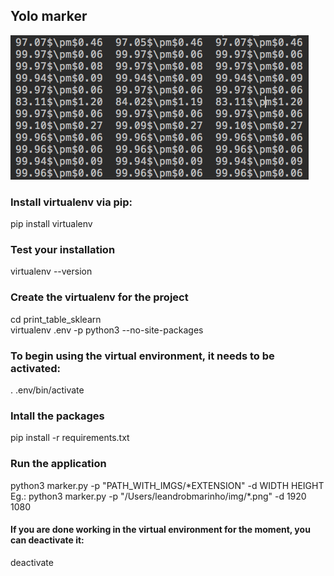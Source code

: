## Yolo marker

![](screen.png?raw=true)

### Install virtualenv via pip:
pip install virtualenv

### Test your installation
virtualenv --version



### Create the virtualenv for the project
cd print_table_sklearn\
virtualenv .env -p python3 --no-site-packages

### To begin using the virtual environment, it needs to be activated:
. .env/bin/activate

### Intall the packages
pip install -r requirements.txt

### Run the application
python3 marker.py -p \"PATH_WITH_IMGS/*EXTENSION\" -d WIDTH HEIGHT\
Eg.:  python3 marker.py -p \"/Users/leandrobmarinho/img/\*.png\" -d 1920 1080

#### If you are done working in the virtual environment for the moment, you can deactivate it:
deactivate


